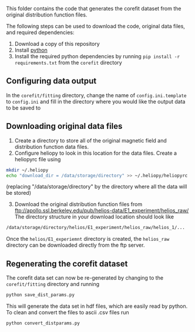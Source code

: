 This folder contains the code that generates the corefit dataset from the
original distribution function files.

The following steps can be used to download the code, original data files, and
required dependencies:

1. Download a copy of this repository
2. Install [python](https://www.python.org/)
3. Install the required python dependencies by running
`pip install -r requirements.txt` from the `corefit` directory

Configuring data output
-----------------------
In the `corefit/fitting` directory, change the name of
`config.ini.template` to `config.ini` and fill in the directory where you
would like the output data to be saved to

Downloading original data files
-------------------------------
1. Create a directory to store all of the original magnetic field and
distribution function data files.
2. Configure heliopy to look in this location for the data files. Create
a heliopyrc file using
```bash
mkdir ~/.heliopy
echo "download_dir = /data/storage/directory" >> ~/.heliopy/heliopyrc
```
(replacing "/data/storage/directory" by the directory where all the data will
be stored)

3. Download the original distribution function files from ftp://apollo.ssl.berkeley.edu/pub/helios-data/E1_experiment/helios_raw/
The directory structure in your download location should look like
```bash
/data/storage/directory/helios/E1_experiment/helios_raw/helios_1/...
```
Once the `helios/E1_experiemnt` directory is created, the `helios_raw` directory
can be downloaded directly from the ftp server.

Regenerating the corefit dataset
--------------------------------
The corefit data set can now be re-generated by changing to the
`corefit/fitting` directory and running

```bash
python save_dist_params.py
```

This will generate the data set in hdf files, which are easily read by python.
To clean and convert the files to ascii .csv files run

```bash
python convert_distparams.py
```
